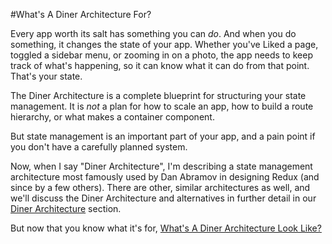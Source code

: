#What's A Diner Architecture For?

Every app worth its salt has something you can _do_. And when you do something, it changes the state of your app. Whether you've Liked a page, toggled a sidebar menu, or zooming in on a photo, the app needs to keep track of what's happening, so it can know what it can do from that point. That's your state.

The Diner Architecture is a complete blueprint for structuring your state management. It is _not_ a plan for how to scale an app, how to build a route hierarchy, or what makes a container component.

But state management is an important part of your app, and a pain point if you don't have a carefully planned system.

Now, when I say "Diner Architecture", I'm describing a state management architecture most famously used by Dan Abramov in designing Redux (and since by a few others). There are other, similar architectures as well, and we'll discuss the Diner Architecture and alternatives in further detail in our [Diner Architecture][Diner Architecture] section.

But now that you know what it's for, [What's A Diner Architecture Look Like?][What's A Diner Architecture Look Like?]

[Diner Architecture]: ../architecture/centrality.md
[What's A Diner Architecture Look Like?]: ./look.md
